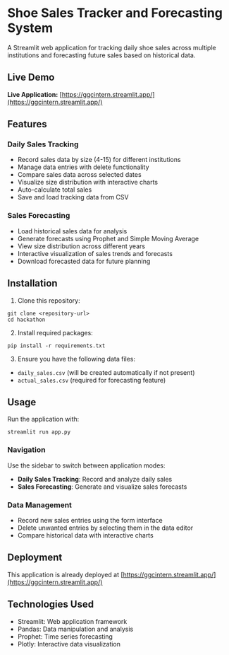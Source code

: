 # Shoe Sales Tracker and Forecasting System

A Streamlit web application for tracking daily shoe sales across multiple institutions and forecasting future sales based on historical data.

## Live Demo

**Live Application:** [https://ggcintern.streamlit.app/](https://ggcintern.streamlit.app/)

## Features

### Daily Sales Tracking
- Record sales data by size (4-15) for different institutions
- Manage data entries with delete functionality
- Compare sales data across selected dates
- Visualize size distribution with interactive charts
- Auto-calculate total sales
- Save and load tracking data from CSV

### Sales Forecasting
- Load historical sales data for analysis
- Generate forecasts using Prophet and Simple Moving Average
- View size distribution across different years
- Interactive visualization of sales trends and forecasts
- Download forecasted data for future planning

## Installation

1. Clone this repository:
```
git clone <repository-url>
cd hackathon
```

2. Install required packages:
```
pip install -r requirements.txt
```

3. Ensure you have the following data files:
- `daily_sales.csv` (will be created automatically if not present)
- `actual_sales.csv` (required for forecasting feature)

## Usage

Run the application with:
```
streamlit run app.py
```

### Navigation
Use the sidebar to switch between application modes:
- **Daily Sales Tracking**: Record and analyze daily sales
- **Sales Forecasting**: Generate and visualize sales forecasts

### Data Management
- Record new sales entries using the form interface
- Delete unwanted entries by selecting them in the data editor
- Compare historical data with interactive charts

## Deployment

This application is already deployed at [https://ggcintern.streamlit.app/](https://ggcintern.streamlit.app/)


## Technologies Used
- Streamlit: Web application framework
- Pandas: Data manipulation and analysis
- Prophet: Time series forecasting
- Plotly: Interactive data visualization 
